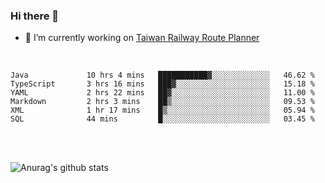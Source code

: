 ### Hi there 👋

- 🔭 I’m currently working on [Taiwan Railway Route Planner](https://github.com/Taiwan-Railway-Route-Planner)

<br/>

<!--START_SECTION:waka-->

```text
Java             10 hrs 4 mins   ███████████▓░░░░░░░░░░░░░   46.62 %
TypeScript       3 hrs 16 mins   ███▓░░░░░░░░░░░░░░░░░░░░░   15.18 %
YAML             2 hrs 22 mins   ██▓░░░░░░░░░░░░░░░░░░░░░░   11.00 %
Markdown         2 hrs 3 mins    ██▒░░░░░░░░░░░░░░░░░░░░░░   09.53 %
XML              1 hr 17 mins    █▒░░░░░░░░░░░░░░░░░░░░░░░   05.94 %
SQL              44 mins         █░░░░░░░░░░░░░░░░░░░░░░░░   03.45 %
```

<!--END_SECTION:waka-->

<br/>
<br/>

![Anurag's github stats](https://github-readme-stats.vercel.app/api?username=DepickereSven&show_icons=true&theme=tokyonight)



<!--
**DepickereSven/DepickereSven** is a ✨ _special_ ✨ repository because its `README.md` (this file) appears on your GitHub profile.

Here are some ideas to get you started:

- 🔭 I’m currently working on ...
- 🌱 I’m currently learning ...
- 👯 I’m looking to collaborate on ...
- 🤔 I’m looking for help with ...
- 💬 Ask me about ...
- 📫 How to reach me: ...
- 😄 Pronouns: ...
- ⚡ Fun fact: ...
-->
